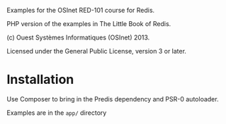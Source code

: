 Examples for the OSInet RED-101 course for Redis.

PHP version of the examples in The Little Book of Redis.

(c) Ouest Systèmes Informatiques (OSInet) 2013.

Licensed under the General Public License, version 3 or later.


# Installation

Use Composer to bring in the Predis dependency and PSR-0 autoloader.

Examples are in the `app/` directory
